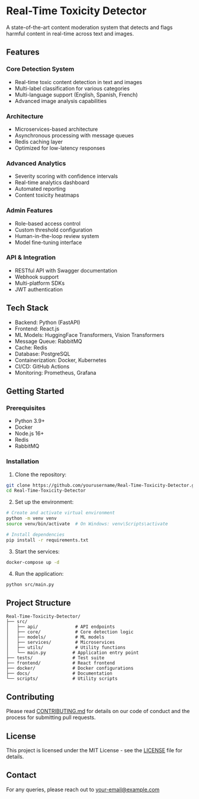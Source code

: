 # Real-Time Toxicity Detector

A state-of-the-art content moderation system that detects and flags harmful content in real-time across text and images.

## Features

### Core Detection System

- Real-time toxic content detection in text and images
- Multi-label classification for various categories
- Multi-language support (English, Spanish, French)
- Advanced image analysis capabilities

### Architecture

- Microservices-based architecture
- Asynchronous processing with message queues
- Redis caching layer
- Optimized for low-latency responses

### Advanced Analytics

- Severity scoring with confidence intervals
- Real-time analytics dashboard
- Automated reporting
- Content toxicity heatmaps

### Admin Features

- Role-based access control
- Custom threshold configuration
- Human-in-the-loop review system
- Model fine-tuning interface

### API & Integration

- RESTful API with Swagger documentation
- Webhook support
- Multi-platform SDKs
- JWT authentication

## Tech Stack

- Backend: Python (FastAPI)
- Frontend: React.js
- ML Models: HuggingFace Transformers, Vision Transformers
- Message Queue: RabbitMQ
- Cache: Redis
- Database: PostgreSQL
- Containerization: Docker, Kubernetes
- CI/CD: GitHub Actions
- Monitoring: Prometheus, Grafana

## Getting Started

### Prerequisites

- Python 3.9+
- Docker
- Node.js 16+
- Redis
- RabbitMQ

### Installation

1. Clone the repository:

```bash
git clone https://github.com/yourusername/Real-Time-Toxicity-Detector.git
cd Real-Time-Toxicity-Detector
```

2. Set up the environment:

```bash
# Create and activate virtual environment
python -m venv venv
source venv/bin/activate  # On Windows: venv\Scripts\activate

# Install dependencies
pip install -r requirements.txt
```

3. Start the services:

```bash
docker-compose up -d
```

4. Run the application:

```bash
python src/main.py
```

## Project Structure

```
Real-Time-Toxicity-Detector/
├── src/
│   ├── api/              # API endpoints
│   ├── core/             # Core detection logic
│   ├── models/           # ML models
│   ├── services/         # Microservices
│   ├── utils/            # Utility functions
│   └── main.py          # Application entry point
├── tests/               # Test suite
├── frontend/            # React frontend
├── docker/              # Docker configurations
├── docs/                # Documentation
└── scripts/             # Utility scripts
```

## Contributing

Please read [CONTRIBUTING.md](CONTRIBUTING.md) for details on our code of conduct and the process for submitting pull requests.

## License

This project is licensed under the MIT License - see the [LICENSE](LICENSE) file for details.

## Contact

For any queries, please reach out to [your-email@example.com](mailto:your-email@example.com)
